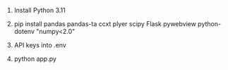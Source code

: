 1. Install Python 3.11

2. pip install pandas pandas-ta ccxt plyer scipy Flask pywebview python-dotenv "numpy<2.0"

3. API keys into .env

4. python app.py
